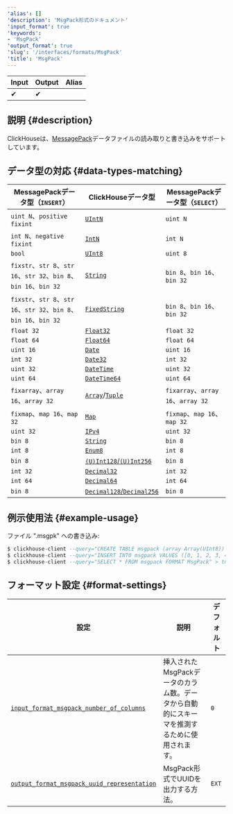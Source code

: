 ```yaml
---
'alias': []
'description': 'MsgPack形式のドキュメント'
'input_format': true
'keywords':
- 'MsgPack'
'output_format': true
'slug': '/interfaces/formats/MsgPack'
'title': 'MsgPack'
---
```




| Input | Output | Alias |
|-------|--------|-------|
| ✔     | ✔      |       |

## 説明 {#description}

ClickHouseは、[MessagePack](https://msgpack.org/)データファイルの読み取りと書き込みをサポートしています。

## データ型の対応 {#data-types-matching}

| MessagePackデータ型（`INSERT`）                                       | ClickHouseデータ型                                                                                      | MessagePackデータ型（`SELECT`）  |
|-----------------------------------------------------------------------|---------------------------------------------------------------------------------------------------------|-----------------------------------|
| `uint N`、`positive fixint`                                         | [`UIntN`](/sql-reference/data-types/int-uint.md)                                                   | `uint N`                          |
| `int N`、`negative fixint`                                          | [`IntN`](/sql-reference/data-types/int-uint.md)                                                    | `int N`                           |
| `bool`                                                              | [`UInt8`](/sql-reference/data-types/int-uint.md)                                                   | `uint 8`                          |
| `fixstr`、`str 8`、`str 16`、`str 32`、`bin 8`、`bin 16`、`bin 32` | [`String`](/sql-reference/data-types/string.md)                                                    | `bin 8`、`bin 16`、`bin 32`         |
| `fixstr`、`str 8`、`str 16`、`str 32`、`bin 8`、`bin 16`、`bin 32` | [`FixedString`](/sql-reference/data-types/fixedstring.md)                                           | `bin 8`、`bin 16`、`bin 32`         |
| `float 32`                                                          | [`Float32`](/sql-reference/data-types/float.md)                                                    | `float 32`                        |
| `float 64`                                                          | [`Float64`](/sql-reference/data-types/float.md)                                                    | `float 64`                        |
| `uint 16`                                                           | [`Date`](/sql-reference/data-types/date.md)                                                        | `uint 16`                         |
| `int 32`                                                            | [`Date32`](/sql-reference/data-types/date32.md)                                                    | `int 32`                          |
| `uint 32`                                                           | [`DateTime`](/sql-reference/data-types/datetime.md)                                                | `uint 32`                         |
| `uint 64`                                                           | [`DateTime64`](/sql-reference/data-types/datetime.md)                                              | `uint 64`                         |
| `fixarray`、`array 16`、`array 32`                                    | [`Array`](/sql-reference/data-types/array.md)/[`Tuple`](/sql-reference/data-types/tuple.md)   | `fixarray`、`array 16`、`array 32` |
| `fixmap`、`map 16`、`map 32`                                        | [`Map`](/sql-reference/data-types/map.md)                                                         | `fixmap`、`map 16`、`map 32`       |
| `uint 32`                                                           | [`IPv4`](/sql-reference/data-types/ipv4.md)                                                        | `uint 32`                         |
| `bin 8`                                                             | [`String`](/sql-reference/data-types/string.md)                                                    | `bin 8`                           |
| `int 8`                                                             | [`Enum8`](/sql-reference/data-types/enum.md)                                                      | `int 8`                           |
| `bin 8`                                                             | [`(U)Int128`/`(U)Int256`](/sql-reference/data-types/int-uint.md)                                   | `bin 8`                           |
| `int 32`                                                            | [`Decimal32`](/sql-reference/data-types/decimal.md)                                               | `int 32`                          |
| `int 64`                                                            | [`Decimal64`](/sql-reference/data-types/decimal.md)                                               | `int 64`                          |
| `bin 8`                                                             | [`Decimal128`/`Decimal256`](/sql-reference/data-types/decimal.md)                                   | `bin 8 `                          |

## 例示使用法 {#example-usage}

ファイル ".msgpk" への書き込み:

```sql
$ clickhouse-client --query="CREATE TABLE msgpack (array Array(UInt8)) ENGINE = Memory;"
$ clickhouse-client --query="INSERT INTO msgpack VALUES ([0, 1, 2, 3, 42, 253, 254, 255]), ([255, 254, 253, 42, 3, 2, 1, 0])";
$ clickhouse-client --query="SELECT * FROM msgpack FORMAT MsgPack" > tmp_msgpack.msgpk;
```

## フォーマット設定 {#format-settings}

| 設定                                                                                                                                            | 説明                                                                                           | デフォルト  |
|-------------------------------------------------------------------------------------------------------------------------------------------------|------------------------------------------------------------------------------------------------|-------------|
| [`input_format_msgpack_number_of_columns`](/operations/settings/settings-formats.md/#input_format_msgpack_number_of_columns)            | 挿入されたMsgPackデータのカラム数。データから自動的にスキーマを推測するために使用されます。      | `0`         |
| [`output_format_msgpack_uuid_representation`](/operations/settings/settings-formats.md/#output_format_msgpack_uuid_representation)        | MsgPack形式でUUIDを出力する方法。                                                                   | `EXT`       |
